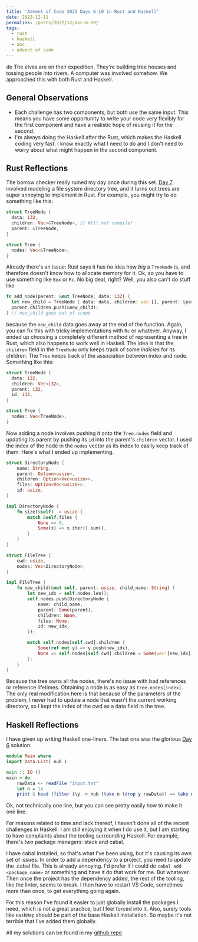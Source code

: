 ```yaml
---
title: 'Advent of Code 2022 Days 6-10 in Rust and Haskell'
date: 2022-12-11
permalink: /posts/2022/12/aoc-6-10/
tags:
  - rust
  - haskell
  - aoc
  - advent of code
---
```

de
The elves are on their expedition. They're building tree houses and tossing people into rivers. A computer was involved somehow. We approached this with both Rust and Haskell.

## General Observations

- Each challenge has two components, but both use the same input. This means you have some opportunity to write your code very flexibly for the first component and have a realistic hope of reusing it for the second.
- I'm always doing the Haskell after the Rust, which makes the Haskell coding very fast. I know exactly what I need to do and I don't need to worry about what might happen in the second component.

## Rust Reflections

The borrow checker really ruined my day once during this set. [Day 7](https://adventofcode.com/2022/day/7) involved modeling a file system directory tree, and it turns out trees are super annoying to implement in Rust. For example, you might try to do something like this:

```rust
struct TreeNode {
  data: i32,
  children: Vec<&TreeNode>, // Will not compile!
  parent: &TreeNode,
}

struct Tree {
  nodes: Vec<&TreeNode>,
}
```

Already there's an issue: Rust says it has no idea how *big* a `TreeNode` is, and therefore doesn't know how to allocate memory for it. Ok, so you have to use something like `Box` or `Rc`. No big deal, right? Well, you also can't do stuff like

```rust
fn add_node(parent: &mut TreeNode, data: i32) {
  let new_child = TreeNode { data: data, children: vec![], parent: &parent };
  parent.children.push(&new_child);
} // new_child goes out of scope
```

because the `new_child` data goes away at the end of the function. Again, you can fix this with tricky implementations with `Rc` or whatever. Anyway, I ended up choosing a completely different method of representing a tree in Rust, which also happens to work well in Haskell. The idea is that the `children` field in the `TreeNode` only keeps track of some _indicies_ for its children. The `Tree` keeps track of the association between index and node. Something like this:

```rust
struct TreeNode {
  data: i32,
  children: Vec<i32>,
  parent: i32,
  id: i32,
}

struct Tree {
  nodes: Vec<TreeNode>,
}
```

Now adding a node involves pushing it onto the `Tree.nodes` field and updating its parent by pushing its `id` into the parent's `children` vector. I used the index of the node in the `nodes` vector as its index to easily keep track of them. Here's what I ended up implementing.

```rust
struct DirectoryNode {
    name: String,
    parent: Option<usize>,
    children: Option<Vec<usize>>,
    files: Option<Vec<usize>>,
    id: usize,
}

impl DirectoryNode {
    fn size(&self) -> usize {
        match &self.files {
            None => 0,
            Some(x) => x.iter().sum(),
        }
    }
}

struct FileTree {
    cwd: usize,
    nodes: Vec<DirectoryNode>,
}

impl FileTree {
    fn new_child(&mut self, parent: usize, child_name: String) {
        let new_idx = self.nodes.len();
        self.nodes.push(DirectoryNode {
            name: child_name,
            parent: Some(parent),
            children: None,
            files: None,
            id: new_idx,
        });

        match self.nodes[self.cwd].children {
            Some(ref mut y) => y.push(new_idx),
            None => self.nodes[self.cwd].children = Some(vec![new_idx]),
        };
    }
}
```

Because the tree owns all the nodes, there's no issue with bad references or reference lifetimes. Obtaining a node is as easy as `tree.nodes[index]`. The only real modification here is that because of the parameters of the problem, I never had to update a node that wasn't the current working directory, so I kept the index of the cwd as a data field in the tree.

## Haskell Reflections

I have given up writing Haskell one-liners. The last one was the glorious [Day 6](https://adventofcode.com/2022/day/7) solution:

```haskell
module Main where
import Data.List( nub )

main :: IO ()
main = do
    rawData <- readFile "input.txt"
    let n = 14
    print $ head (filter (\y -> nub (take n (drop y rawData)) == take n (drop y rawData)) [1..length rawData - n]) + n
```

Ok, not technically one line, but you can see pretty easily how to make it one line.

For reasons related to time and lack thereof, I haven't done all of the recent challenges in Haskell. I am still enjoying it when I do use it, but I am starting to have complaints about the tooling surrounding Haskell. For example, there's _two_ package managers: stack and cabal.

I have cabal installed, so that's what I've been using, but it's causing its own set of issues. In order to add a dependency to a project, you need to update the .cabal file. This is already annoying. I'd prefer if I could do `cabal add <package name>` or something and have it do that work for me. But whatever. Then once the project has the dependency added, the rest of the tooling, like the linter, seems to break. I then have to restart VS Code, sometimes more than once, to get everything going again.

For this reason I've found it easier to just globally install the packages I need, which is not a great practice, but I feel forced into it. Also, surely tools like `HashMap` should be part of the base Haskell installation. So maybe it's not terrible that I've added them globally.

All my solutions can be found in my [github repo](https://github.com/jmkopper/Advent-of-Code-2022/)
